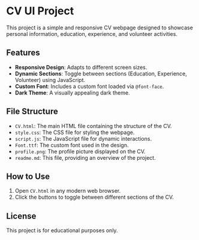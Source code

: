 # CV UI Project

This project is a simple and responsive CV webpage designed to showcase personal information, education, experience, and volunteer activities.

## Features

- **Responsive Design**: Adapts to different screen sizes.
- **Dynamic Sections**: Toggle between sections (Education, Experience, Volunteer) using JavaScript.
- **Custom Font**: Includes a custom font loaded via `@font-face`.
- **Dark Theme**: A visually appealing dark theme.

## File Structure

- `CV.html`: The main HTML file containing the structure of the CV.
- `style.css`: The CSS file for styling the webpage.
- `script.js`: The JavaScript file for dynamic interactions.
- `Font.ttf`: The custom font used in the design.
- `profile.png`: The profile picture displayed on the CV.
- `readme.md`: This file, providing an overview of the project.

## How to Use

1. Open `CV.html` in any modern web browser.
2. Click the buttons to toggle between different sections of the CV.

## License

This project is for educational purposes only.
